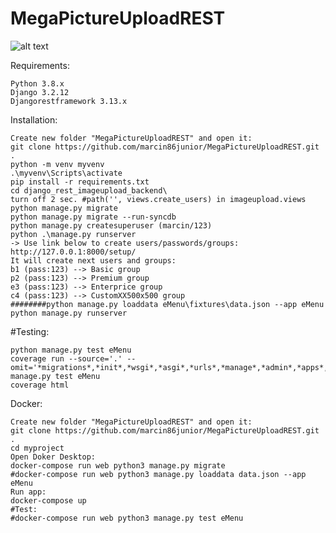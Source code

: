 MegaPictureUploadREST
===========

![alt text](http://marcin86.pythonanywhere.com/static/MegaUploadpic.PNG)

Requirements:

	Python 3.8.x
	Django 3.2.12
	Djangorestframework 3.13.x

Installation:

	Create new folder "MegaPictureUploadREST" and open it:
	git clone https://github.com/marcin86junior/MegaPictureUploadREST.git .
	python -m venv myvenv
	.\myvenv\Scripts\activate
	pip install -r requirements.txt
	cd django_rest_imageupload_backend\
	turn off 2 sec. #path('', views.create_users) in imageupload.views
	python manage.py migrate
	python manage.py migrate --run-syncdb
	python manage.py createsuperuser (marcin/123)
	python .\manage.py runserver
	-> Use link below to create users/passwords/groups:
	http://127.0.0.1:8000/setup/  
	It will create next users and groups:
	b1 (pass:123) --> Basic group
	p2 (pass:123) --> Premium group
	e3 (pass:123) --> Enterprice group
	c4 (pass:123) --> CustomXX500x500 group
	########python manage.py loaddata eMenu\fixtures\data.json --app eMenu
	python manage.py runserver 

#Testing:

	python manage.py test eMenu
	coverage run --source='.' --omit='*migrations*,*init*,*wsgi*,*asgi*,*urls*,*manage*,*admin*,*apps*,*settings*,*test*,*seriali*' manage.py test eMenu
	coverage html

Docker:

	Create new folder "MegaPictureUploadREST" and open it:
	git clone https://github.com/marcin86junior/MegaPictureUploadREST.git .
	cd myproject
	Open Doker Desktop:
	docker-compose run web python3 manage.py migrate
	#docker-compose run web python3 manage.py loaddata data.json --app eMenu
	Run app:
	docker-compose up
	#Test:
	#docker-compose run web python3 manage.py test eMenu
